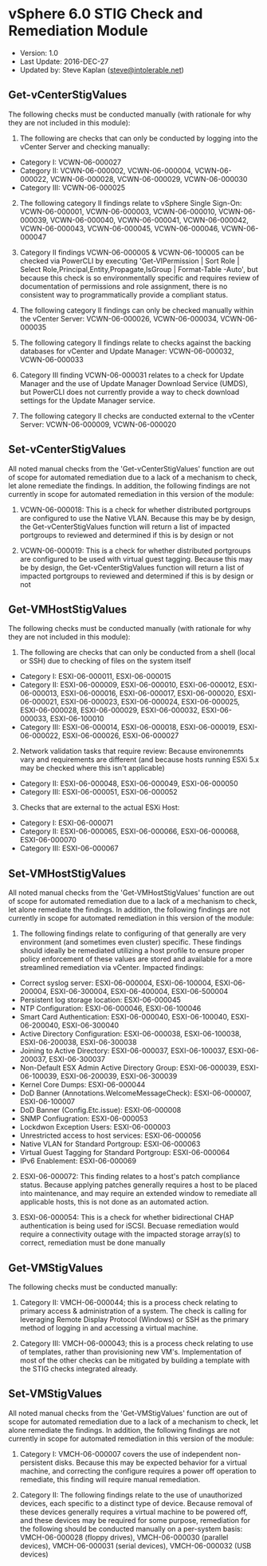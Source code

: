 # vSphere 6.0 STIG Check and Remediation Module
  * Version: 1.0
  * Last Update: 2016-DEC-27
  * Updated by: Steve Kaplan (steve@intolerable.net)

## Get-vCenterStigValues
The following checks must be conducted manually (with rationale for why they are not included in this module):

1. The following are checks that can only be conducted by logging into the vCenter Server and checking manually: 
  * Category I: VCWN-06-000027
  * Category II: VCWN-06-000002, VCWN-06-000004, VCWN-06-000022, VCWN-06-000028, VCWN-06-000029, VCWN-06-000030
  * Category III: VCWN-06-000025

2. The following category II findings relate to vSphere Single Sign-On: VCWN-06-000001, VCWN-06-000003, VCWN-06-000010, VCWN-06-000039, VCWN-06-000040, VCWN-06-000041, VCWN-06-000042, VCWN-06-000043, VCWN-06-000045, VCWN-06-000046, VCWN-06-000047

3. Category II findings VCWN-06-000005 & VCWN-06-100005 can be checked via PowerCLI by executing 'Get-VIPermission | Sort Role | Select Role,Principal,Entity,Propagate,IsGroup | Format-Table -Auto', but because this check is so environmentally specific and requires review of documentation of permissions and role assignment, there is no consistent way to programmatically provide a compliant status.

4. The following category II findings can only be checked manually within the vCenter Server: VCWN-06-000026, VCWN-06-000034, VCWN-06-000035

5. The following category II findings relate to checks against the backing databases for vCenter and Update Manager: VCWN-06-000032, VCWN-06-000033

6. Category III finding VCWN-06-000031 relates to a check for Update Manager and the use of Update Manager Download Service (UMDS), but PowerCLI does not currently provide a way to check download settings for the Update Manager service.

7. The following category II checks are conducted external to the vCenter Server: VCWN-06-000009, VCWN-06-000020


## Set-vCenterStigValues 
All noted manual checks from the 'Get-vCenterStigValues' function are out of scope for automated remediation due to a lack of a mechanism to check, let alone remediate the findings. In addition, the following findings are not currently in scope for automated remediation in this version of the module:

1. VCWN-06-000018: This is a check for whether distributed portgroups are configured to use the Native VLAN. Because this may be by design, the Get-vCenterStigValues function will return a list of impacted portgroups to reviewed and determined if this is by design or not

2. VCWN-06-000019: This is a check for whether distributed portgroups are configured to be used with virtual guest tagging. Because this may be by design, the Get-vCenterStigValues function will return a list of impacted portgroups to reviewed and determined if this is by design or not

## Get-VMHostStigValues
The following checks must be conducted manually (with rationale for why they are not included in this module):

1. The following are checks that can only be conducted from a shell (local or SSH) due to checking of files on the system itself
  *  Category I: ESXI-06-000011, ESXI-06-000015
  * Category II: ESXI-06-000009, ESXI-06-000010, ESXI-06-000012, ESXI-06-000013, ESXI-06-000016, ESXI-06-000017, ESXI-06-000020, ESXI-06-000021, ESXI-06-000023, ESXI-06-000024, ESXI-06-000025, ESXI-06-000028, ESXI-06-000029, ESXI-06-000032, ESXI-06-000033, ESXI-06-100010
  * Category III: ESXI-06-000014, ESXI-06-000018, ESXI-06-000019, ESXI-06-000022, ESXI-06-000026, ESXI-06-000027
  
 
2. Network validation tasks that require review: Because environemnts vary and requirements are different (and because hosts running ESXi 5.x may be checked where this isn't applicable)
  *  Category II: ESXI-06-000048, ESXI-06-000049, ESXI-06-000050
  * Category III: ESXI-06-000051, ESXI-06-000052

3. Checks that are external to the actual ESXi Host:
  *   Category I: ESXI-06-000071
  *  Category II: ESXI-06-000065, ESXI-06-000066, ESXI-06-000068, ESXI-06-000070
  * Category III: ESXI-06-000067
  
  ## Set-VMHostStigValues
All noted manual checks from the 'Get-VMHostStigValues' function are out of scope for automated remediation due to a lack of a mechanism to check, let alone remediate the findings. In addition, the following findings are not currently in scope for automated remediation in this version of the module:

1. The following findings relate to configuring of that generally are very environment (and sometimes even cluster) specific. These findings should ideally be remediated utilizing a host profile to ensure proper policy enforcement of these values are stored and available for a more streamlined remediation via vCenter. Impacted findings:

  * Correct syslog server: ESXI-06-000004, ESXI-06-100004, ESXI-06-200004, ESXI-06-300004, ESXI-06-400004, ESXI-06-500004
  * Persistent log storage location: ESXI-06-000045
  * NTP Configuration: ESXI-06-000046, ESXI-06-100046
  * Smart Card Authentication: ESXI-06-000040, ESXI-06-100040, ESXI-06-200040, ESXI-06-300040
  * Active Directory Configuration: ESXI-06-000038, ESXI-06-100038, ESXI-06-200038, ESXI-06-300038
  * Joining to Active Directory: ESXI-06-000037, ESXI-06-100037, ESXI-06-200037, ESXI-06-300037
  * Non-Default ESX Admin Active Directory Group: ESXI-06-000039, ESXI-06-100039, ESXI-06-200039, ESXI-06-300039
  * Kernel Core Dumps: ESXI-06-000044
  * DoD Banner (Annotations.WelcomeMessageCheck): ESXI-06-000007, ESXI-06-100007
  * DoD Banner (Config.Etc.issue): ESXI-06-000008
  * SNMP Confiugration: ESXI-06-000053
  * Lockdwon Exception Users: ESXI-06-000003
  * Unrestricted access to host services: ESXI-06-000056
  * Native VLAN for Standard Portgroup: ESXI-06-000063
  * Virtual Guest Tagging for Standard Portgroup: ESXI-06-000064
  * IPv6 Enablement: ESXI-06-000069

2. ESXI-06-000072: This finding relates to a host's patch compliance status. Because applying patches generally requires a host to be placed into maintenance, and may require an extended window to remediate all applicable hosts, this is not done as an automated action.

3. ESXI-06-000054: This is a check for whether bidirectional CHAP authentication is being used for iSCSI. Becuase remediation would require a connectivity outage with the impacted storage array(s) to correct, remediation must be done manually

## Get-VMStigValues
The following checks must be conducted manually:

1. Category II: VMCH-06-000044; this is a process check relating to primary access & administration of a system. The check is calling for leveraging Remote Display Protocol (Windows) or SSH as the primary method of logging in and accessing a virtual machine.

2. Category III: VMCH-06-000043; this is a process check relating to use of templates, rather than provisioning new VM's. Implementation of most of the other checks can be mitigated by building a template with the STIG checks integrated already.


## Set-VMStigValues
All noted manual checks from the 'Get-VMStigValues' function are out of scope for automated remediation due to a lack of a mechanism to check, let alone remediate the findings. In addition, the following findings are not currently in scope for automated remediation in this version of the module:

1. Category I: VMCH-06-000007 covers the use of independent non-persistent disks. Because this may be expected behavior for a virtual machine, and correcting the configure requires a power off operation to remediate, this finding will require manual remediation.

2. Category II: The following findings relate to the use of unauthorized devices, each specific to a distinct type of device. Because removal of these devices generally requires a virtual machine to be powered off, and these devices may be required for some purpose, remediation for the following should be conducted manually on a per-system basis: VMCH-06-000028 (floppy drives), VMCH-06-000030 (parallel devices), VMCH-06-000031 (serial devices), VMCH-06-000032 (USB devices)
